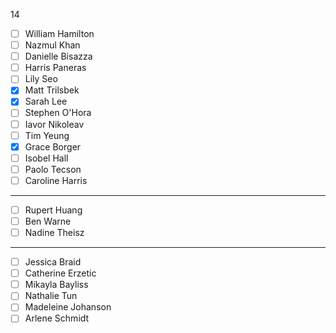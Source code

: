 14
- [ ] William Hamilton
- [ ] Nazmul Khan
- [ ] Danielle Bisazza
- [ ] Harris Paneras
- [ ] Lily Seo
- [x] Matt Trilsbek
- [x] Sarah Lee
- [ ] Stephen O'Hora
- [ ] Iavor Nikoleav
- [ ] Tim Yeung
- [x] Grace Borger
- [ ] Isobel Hall
- [ ] Paolo Tecson
- [ ] Caroline Harris
----

- [ ] Rupert Huang
- [ ] Ben Warne
- [ ] Nadine Theisz
----
- [ ] Jessica Braid
- [ ] Catherine Erzetic
- [ ] Mikayla Bayliss
- [ ] Nathalie Tun
- [ ] Madeleine Johanson
- [ ] Arlene Schmidt